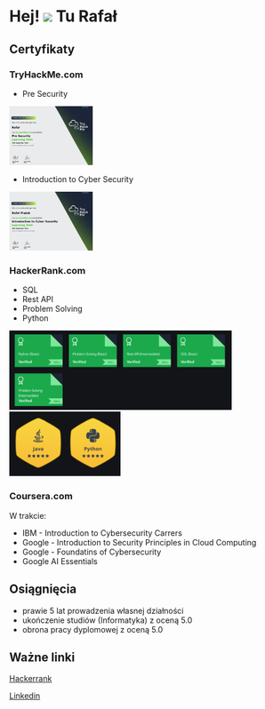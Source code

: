 Hej! ![](https://user-images.githubusercontent.com/18350557/176309783-0785949b-9127-417c-8b55-ab5a4333674e.gif) Tu Rafał
======
## Certyfikaty

### TryHackMe.com
- Pre Security
<img src="https://github.com/DogNoise/DogNoise/blob/main/images/THM-SZ46Q5JIAS.png" alt="alt" style="width:150px;"/>

- Introduction to Cyber Security

<img src="https://github.com/DogNoise/DogNoise/blob/main/images/THM-JGH0NY7EMX.png" alt="alt" style="width:150px;"/>

### HackerRank.com
- SQL
- Rest API
- Problem Solving
- Python
<img src="https://github.com/DogNoise/DogNoise/blob/main/images/hr_certifications.png" alt="alt" style="width:400px;"/>
<img src="https://github.com/DogNoise/DogNoise/blob/main/images/hr_badges.png" alt="alt" style="width:200px;"/>

### Coursera.com 
W trakcie:
 - IBM - Introduction to Cybersecurity Carrers 
 - Google - Introduction to Security Principles in Cloud Computing
 - Google - Foundatins of Cybersecurity 
 - Google AI Essentials


## Osiągnięcia 
- prawie 5 lat prowadzenia własnej działności
- ukończenie studiów (Informatyka) z oceną 5.0
- obrona pracy dyplomowej z oceną 5.0


## Ważne linki
[Hackerrank](https://www.hackerrank.com/profile/piatekrafa)

[Linkedin](https://www.linkedin.com/in/nojsudoggo/)




